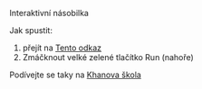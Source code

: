 Interaktivní násobilka

Jak spustit: 
1. přejít na [Tento odkaz](https://repl.it/join/reksrbfr-stardust85)
1. Zmáčknout velké zelené tlačítko Run (nahoře)

Podívejte se taky na [Khanova škola](https://khanovaskola.cz/)
